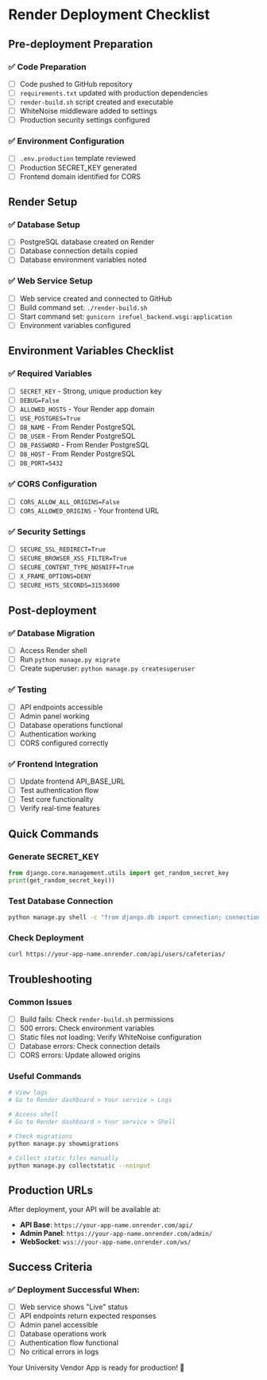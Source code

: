 # Render Deployment Checklist

## Pre-deployment Preparation

### ✅ Code Preparation
- [ ] Code pushed to GitHub repository
- [ ] `requirements.txt` updated with production dependencies
- [ ] `render-build.sh` script created and executable
- [ ] WhiteNoise middleware added to settings
- [ ] Production security settings configured

### ✅ Environment Configuration
- [ ] `.env.production` template reviewed
- [ ] Production SECRET_KEY generated
- [ ] Frontend domain identified for CORS

## Render Setup

### ✅ Database Setup
- [ ] PostgreSQL database created on Render
- [ ] Database connection details copied
- [ ] Database environment variables noted

### ✅ Web Service Setup
- [ ] Web service created and connected to GitHub
- [ ] Build command set: `./render-build.sh`
- [ ] Start command set: `gunicorn irefuel_backend.wsgi:application`
- [ ] Environment variables configured

## Environment Variables Checklist

### ✅ Required Variables
- [ ] `SECRET_KEY` - Strong, unique production key
- [ ] `DEBUG=False`
- [ ] `ALLOWED_HOSTS` - Your Render app domain
- [ ] `USE_POSTGRES=True`
- [ ] `DB_NAME` - From Render PostgreSQL
- [ ] `DB_USER` - From Render PostgreSQL
- [ ] `DB_PASSWORD` - From Render PostgreSQL
- [ ] `DB_HOST` - From Render PostgreSQL
- [ ] `DB_PORT=5432`

### ✅ CORS Configuration
- [ ] `CORS_ALLOW_ALL_ORIGINS=False`
- [ ] `CORS_ALLOWED_ORIGINS` - Your frontend URL

### ✅ Security Settings
- [ ] `SECURE_SSL_REDIRECT=True`
- [ ] `SECURE_BROWSER_XSS_FILTER=True`
- [ ] `SECURE_CONTENT_TYPE_NOSNIFF=True`
- [ ] `X_FRAME_OPTIONS=DENY`
- [ ] `SECURE_HSTS_SECONDS=31536000`

## Post-deployment

### ✅ Database Migration
- [ ] Access Render shell
- [ ] Run `python manage.py migrate`
- [ ] Create superuser: `python manage.py createsuperuser`

### ✅ Testing
- [ ] API endpoints accessible
- [ ] Admin panel working
- [ ] Database operations functional
- [ ] Authentication working
- [ ] CORS configured correctly

### ✅ Frontend Integration
- [ ] Update frontend API_BASE_URL
- [ ] Test authentication flow
- [ ] Test core functionality
- [ ] Verify real-time features

## Quick Commands

### Generate SECRET_KEY
```python
from django.core.management.utils import get_random_secret_key
print(get_random_secret_key())
```

### Test Database Connection
```bash
python manage.py shell -c "from django.db import connection; connection.ensure_connection(); print('Database connected!')"
```

### Check Deployment
```bash
curl https://your-app-name.onrender.com/api/users/cafeterias/
```

## Troubleshooting

### Common Issues
- [ ] Build fails: Check `render-build.sh` permissions
- [ ] 500 errors: Check environment variables
- [ ] Static files not loading: Verify WhiteNoise configuration
- [ ] Database errors: Check connection details
- [ ] CORS errors: Update allowed origins

### Useful Commands
```bash
# View logs
# Go to Render dashboard > Your service > Logs

# Access shell
# Go to Render dashboard > Your service > Shell

# Check migrations
python manage.py showmigrations

# Collect static files manually
python manage.py collectstatic --noinput
```

## Production URLs

After deployment, your API will be available at:
- **API Base**: `https://your-app-name.onrender.com/api/`
- **Admin Panel**: `https://your-app-name.onrender.com/admin/`
- **WebSocket**: `wss://your-app-name.onrender.com/ws/`

## Success Criteria

### ✅ Deployment Successful When:
- [ ] Web service shows "Live" status
- [ ] API endpoints return expected responses
- [ ] Admin panel accessible
- [ ] Database operations work
- [ ] Authentication flow functional
- [ ] No critical errors in logs

Your University Vendor App is ready for production! 🚀
